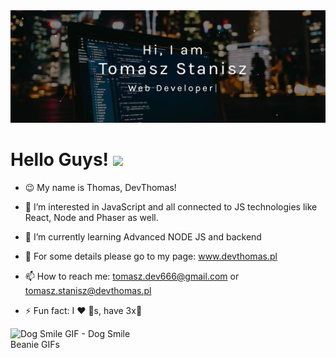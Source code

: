 <img src="https://github.com/Fremen1990/Fremen1990/blob/main/main/header.PNG" alt="DevThomas header" style="max-width: 100%;">

# Hello Guys! <img src="https://raw.githubusercontent.com/MartinHeinz/MartinHeinz/master/wave.gif" width="30px">

- 😉 My name is Thomas, DevThomas!

- 👀 I’m interested in JavaScript and all connected to JS technologies like React, Node and Phaser as well.

- 🌱 I’m currently learning Advanced NODE JS and backend

- 🔨 For some details please go to my page: www.devthomas.pl

- 📫 How to reach me: tomasz.dev666@gmail.com or tomasz.stanisz@devthomas.pl

- ⚡ Fun fact: I ❤️ 🐶s, have 3x🐺

<img src="https://c.tenor.com/Llg7JPMnyaUAAAAC/dog-smile.gif" width="200" height="1042.2964824120604" alt="Dog Smile GIF - Dog Smile Beanie GIFs" style="max-width: 200px;">

<!---
Fremen1990/Fremen1990 is a ✨ special ✨ repository because its `README.md` (this file) appears on your GitHub profile.
You can click the Preview link to take a look at your changes.
--->
